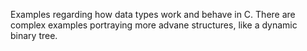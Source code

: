 Examples regarding how data types work and behave in C. There are complex examples portraying more advane structures, like a dynamic binary tree.

